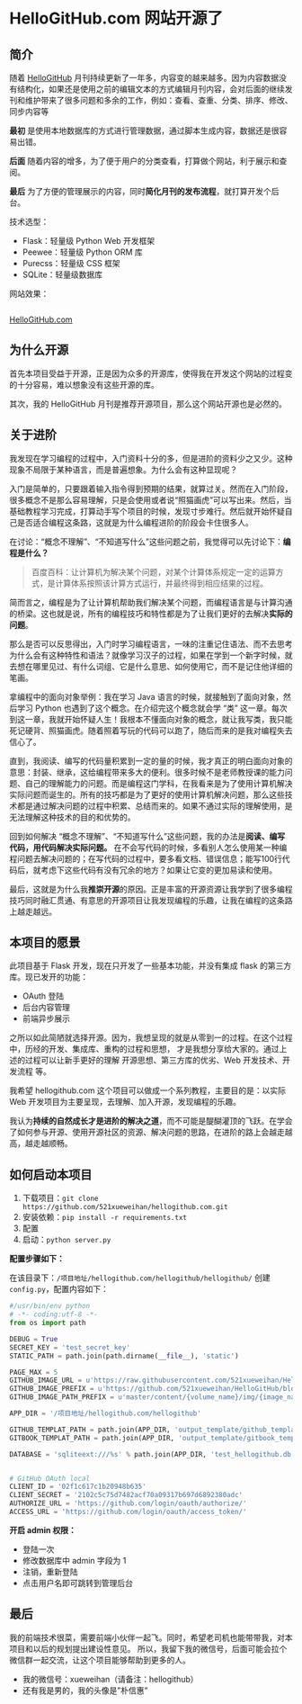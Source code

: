 # HelloGitHub.com 网站开源了

## 简介
随着 <a href="https://github.com/521xueweihan/HelloGitHub" target="\_blank">HelloGitHub</a> 月刊持续更新了一年多，内容变的越来越多。因为内容数据没有结构化，如果还是使用之前的编辑文本的方式编辑月刊内容，会对后面的继续发刊和维护带来了很多问题和多余的工作，例如：查看、查重、分类、排序、修改、同步内容等

**最初** 是使用本地数据库的方式进行管理数据，通过脚本生成内容，数据还是很容易出错。

**后面** 随着内容的增多，为了便于用户的分类查看，打算做个网站，利于展示和查阅。

**最后** 为了方便的管理展示的内容，同时**简化月刊的发布流程**，就打算开发个后台。

技术选型：
- Flask：轻量级 Python Web 开发框架
- Peewee：轻量级 Python ORM 库
- Purecss：轻量级 CSS 框架
- SQLite：轻量级数据库

网站效果：

![]()

<a href="https://hellogithub.com" target="\_blank">HelloGitHub.com</a>


## 为什么开源
首先本项目受益于开源，正是因为众多的开源库，使得我在开发这个网站的过程变的十分容易，难以想象没有这些开源的库。

其次，我的 HelloGitHub 月刊是推荐开源项目，那么这个网站开源也是必然的。

## 关于进阶
我发现在学习编程的过程中，入门资料十分的多，但是进阶的资料少之又少。这种现象不局限于某种语言，而是普遍想象。为什么会有这种显现呢？

入门是简单的，只要跟着输入指令得到预期的结果，就算过关。然而在入门阶段，很多概念不是那么容易理解，只是会使用或者说“照猫画虎”可以写出来。然后，当基础教程学习完成，打算动手写个项目的时候，发现寸步难行。然后就开始怀疑自己是否适合编程这条路，这就是为什么编程进阶的阶段会卡住很多人。

在讨论：“概念不理解”、“不知道写什么”这些问题之前，我觉得可以先讨论下：**编程是什么？**
>百度百科：让计算机为解决某个问题，对某个计算体系规定一定的运算方式，是计算体系按照该计算方式运行，并最终得到相应结果的过程。

简而言之，编程是为了让计算机帮助我们解决某个问题，而编程语言是与计算沟通的桥梁。这也就是说，所有的编程技巧和特性都是为了让我们更好的去解决**实际的问题**。

那么是否可以反思得出，入门时学习编程语言，一味的注重记住语法、而不去思考为什么会有这种特性和语法？就像学习汉子的过程，如果在学到一个新字时候，就去想在哪里见过、有什么词组、它是什么意思、如何使用它，而不是记住他详细的笔画。

拿编程中的面向对象举例：我在学习 Java 语言的时候，就接触到了面向对象，然后学习 Python 也遇到了这个概念。在介绍完这个概念就会学 “类” 这一章。每次到这一章，我就开始怀疑人生！我根本不懂面向对象的概念，就让我写类，我只能死记硬背、照猫画虎。随着照着写玩的代码可以跑了，随后而来的是我对编程失去信心了。

直到，我阅读、编写的代码量积累到一定的量的时候，我才真正的明白面向对象的意思：封装、继承，这给编程带来多大的便利。很多时候不是老师教授课的能力问题、自己的理解能力的问题。而是编程这门学科，在我看来是为了使用计算机解决实际问题而诞生的。所有的技巧都是为了更好的使用计算机解决问题，那么这些技术都是通过解决问题的过程中积累、总结而来的。如果不通过实际的理解使用，是无法理解这种技术的目的和优势的。

回到如何解决 “概念不理解”、“不知道写什么”这些问题，我的办法是**阅读、编写代码，用代码解决实际问题。** 在不会写代码的时候，多看别人怎么使用某一种编程问题去解决问题的；在写代码的过程中，要多看文档、错误信息；能写100行代码后，就考虑下这些代码有没有冗余的地方？如果让它变的更加易读和使用。

最后，这就是为什么我**推崇开源**的原因。正是丰富的开源资源让我学到了很多编程技巧同时融汇贯通、有意思的开源项目让我发现编程的乐趣，让我在编程的这条路上越走越远。

## 本项目的愿景
此项目基于 Flask 开发，现在只开发了一些基本功能，并没有集成 flask 的第三方库。现已发开的功能：
- OAuth 登陆
- 后台内容管理
- 前端异步展示

之所以如此简陋就选择开源。因为，我想呈现的就是从零到一的过程。在这个过程中，历经的开发、集成库、重构的过程和思想， 才是我想分享给大家的。通过上述的过程可以让新手更好的理解 开源思想、第三方库的优劣、Web 开发技术、开发流程 等。

我希望 hellogithub.com 这个项目可以做成一个系列教程，主要目的是：以实际 Web 开发项目为主要呈现，去理解、加入开源，发现编程的乐趣。

我认为**持续的自然成长才是进阶的解决之道**，而不可能是醍醐灌顶的飞跃。在学会了如何参与开源、使用开源社区的资源、解决问题的思路，在进阶的路上会越走越高，越走越顺畅。

## 如何启动本项目
1. 下载项目：`git clone https://github.com/521xueweihan/hellogithub.com.git`
2. 安装依赖：`pip install -r requirements.txt`
3. 配置
4. 启动：`python server.py`

**配置步骤如下：**

在该目录下：`/项目地址/hellogithub.com/hellogithub/hellogithub/` 创建 `config.py`，配置内容如下：
```python
#/usr/bin/env python
# -*- coding:utf-8 -*-
from os import path

DEBUG = True
SECRET_KEY = 'test_secret_key'
STATIC_PATH = path.join(path.dirname(__file__), 'static')

PAGE_MAX = 5
GITHUB_IMAGE_URL = u'https://raw.githubusercontent.com/521xueweihan/HelloGitHub/{path}'
GITHUB_IMAGE_PREFIX = u'https://github.com/521xueweihan/HelloGitHub/blob/'
GITHUB_IMAGE_PATH_PREFIX = u'master/content/{volume_name}/img/{image_name}'

APP_DIR = '/项目地址/hellogithub.com/hellogithub'

GITHUB_TEMPLAT_PATH = path.join(APP_DIR, 'output_template/github_template.md')
GITBOOK_TEMPLAT_PATH = path.join(APP_DIR, 'output_template/gitbook_template.md')

DATABASE = 'sqliteext:///%s' % path.join(APP_DIR, 'test_hellogithub.db')


# GitHub OAuth local
CLIENT_ID = '02f1c617c1b20948b635'
CLIENT_SECRET = '2102c5c75d7482acf70a09317b697d6892380adc'
AUTHORIZE_URL = 'https://github.com/login/oauth/authorize/'
ACCESS_URL = 'https://github.com/login/oauth/access_token/'
```

**开启 admin 权限：**
- 登陆一次
- 修改数据库中 admin 字段为 1
- 注销，重新登陆
- 点击用户名即可跳转到管理后台

## 最后
我的前端技术很菜，需要前端小伙伴一起飞。同时，希望老司机也能带带我，对本项目和以后的规划提出建设性意见。
所以，我留下我的微信号，后面可能会拉个微信群一起交流，让这个项目能够帮助到更多的人。

- 我的微信号：xueweihan（请备注：hellogithub）
- 还有我是男的，我的头像是”朴信惠”
